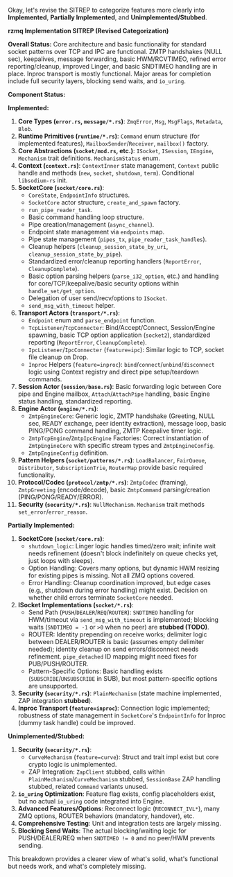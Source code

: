 Okay, let's revise the SITREP to categorize features more clearly into **Implemented**, **Partially Implemented**, and **Unimplemented/Stubbed**.

**rzmq Implementation SITREP (Revised Categorization)**

**Overall Status:** Core architecture and basic functionality for standard socket patterns over TCP and IPC are functional. ZMTP handshakes (NULL sec), keepalives, message forwarding, basic HWM/RCVTIMEO, refined error reporting/cleanup, improved Linger, and basic SNDTIMEO handling are in place. Inproc transport is mostly functional. Major areas for completion include full security layers, blocking send waits, and `io_uring`.

**Component Status:**

**Implemented:**

1.  **Core Types (`error.rs`, `message/*.rs`)**: `ZmqError`, `Msg`, `MsgFlags`, `Metadata`, `Blob`.
2.  **Runtime Primitives (`runtime/*.rs`)**: `Command` enum structure (for implemented features), `MailboxSender`/`Receiver`, `mailbox()` factory.
3.  **Core Abstractions (`socket/mod.rs`, etc.)**: `ISocket`, `ISession`, `IEngine`, `Mechanism` trait definitions. `MechanismStatus` enum.
4.  **Context (`context.rs`)**: `ContextInner` state management, `Context` public handle and methods (`new`, `socket`, `shutdown`, `term`). Conditional `libsodium-rs` init.
5.  **SocketCore (`socket/core.rs`)**:
    *   `CoreState`, `EndpointInfo` structures.
    *   `SocketCore` actor structure, `create_and_spawn` factory.
    *   `run_pipe_reader_task`.
    *   Basic command handling loop structure.
    *   Pipe creation/management (`async_channel`).
    *   Endpoint state management via `endpoints` map.
    *   Pipe state management (`pipes_tx`, `pipe_reader_task_handles`).
    *   Cleanup helpers (`cleanup_session_state_by_uri`, `cleanup_session_state_by_pipe`).
    *   Standardized error/cleanup reporting handlers (`ReportError`, `CleanupComplete`).
    *   Basic option parsing helpers (`parse_i32_option`, etc.) and handling for core/TCP/keepalive/basic security options within `handle_set/get_option`.
    *   Delegation of user send/recv/options to `ISocket`.
    *   `send_msg_with_timeout` helper.
6.  **Transport Actors (`transport/*.rs`)**:
    *   `Endpoint` enum and `parse_endpoint` function.
    *   `TcpListener`/`TcpConnecter`: Bind/Accept/Connect, Session/Engine spawning, basic TCP option application (`socket2`), standardized reporting (`ReportError`, `CleanupComplete`).
    *   `IpcListener`/`IpcConnecter` (`feature=ipc`): Similar logic to TCP, socket file cleanup on Drop.
    *   `Inproc` Helpers (`feature=inproc`): `bind`/`connect`/`unbind`/`disconnect` logic using Context registry and direct pipe setup/teardown commands.
7.  **Session Actor (`session/base.rs`)**: Basic forwarding logic between Core pipe and Engine mailbox, `Attach`/`AttachPipe` handling, basic Engine status handling, standardized reporting.
8.  **Engine Actor (`engine/*.rs`)**:
    *   `ZmtpEngineCore`: Generic logic, ZMTP handshake (Greeting, NULL sec, READY exchange, peer identity extraction), message loop, basic PING/PONG command handling, ZMTP Keepalive timer logic.
    *   `ZmtpTcpEngine`/`ZmtpIpcEngine` Factories: Correct instantiation of `ZmtpEngineCore` with specific stream types and `ZmtpEngineConfig`.
    *   `ZmtpEngineConfig` definition.
9.  **Pattern Helpers (`socket/patterns/*.rs`)**: `LoadBalancer`, `FairQueue`, `Distributor`, `SubscriptionTrie`, `RouterMap` provide basic required functionality.
10. **Protocol/Codec (`protocol/zmtp/*.rs`)**: `ZmtpCodec` (framing), `ZmtpGreeting` (encode/decode), basic `ZmtpCommand` parsing/creation (PING/PONG/READY/ERROR).
11. **Security (`security/*.rs`)**: `NullMechanism`. `Mechanism` trait methods `set_error`/`error_reason`.

**Partially Implemented:**

1.  **SocketCore (`socket/core.rs`)**:
    *   `shutdown_logic`: Linger logic handles timed/zero wait; infinite wait needs refinement (doesn't block indefinitely on queue checks yet, just loops with sleeps).
    *   Option Handling: Covers many options, but dynamic HWM resizing for existing pipes is missing. Not all ZMQ options covered.
    *   Error Handling: Cleanup coordination improved, but edge cases (e.g., shutdown during error handling) might exist. Decision on whether child errors terminate `SocketCore` needed.
2.  **ISocket Implementations (`socket/*.rs`)**:
    *   Send Path (`PUSH`/`DEALER`/`REQ`/`ROUTER`): `SNDTIMEO` handling for HWM/timeout via `send_msg_with_timeout` is implemented; blocking waits (`SNDTIMEO = -1` or `>0` when no peer) are **stubbed (TODO)**.
    *   ROUTER: Identity prepending on receive works; delimiter logic between DEALER/ROUTER is basic (assumes empty delimiter needed); identity cleanup on send errors/disconnect needs refinement. `pipe_detached` ID mapping might need fixes for PUB/PUSH/ROUTER.
    *   Pattern-Specific Options: Basic handling exists (`SUBSCRIBE`/`UNSUBSCRIBE` in SUB), but most pattern-specific options are unsupported.
3.  **Security (`security/*.rs`)**: `PlainMechanism` (state machine implemented, ZAP integration **stubbed**).
4.  **Inproc Transport (`feature=inproc`)**: Connection logic implemented; robustness of state management in `SocketCore`'s `EndpointInfo` for Inproc (dummy task handle) could be improved.

**Unimplemented/Stubbed:**

1.  **Security (`security/*.rs`)**:
    *   `CurveMechanism` (`feature=curve`): Struct and trait impl exist but core crypto logic is unimplemented.
    *   ZAP Integration: `ZapClient` stubbed, calls within `PlainMechanism`/`CurveMechanism` stubbed, `SessionBase` ZAP handling stubbed, related `Command` variants unused.
2.  **`io_uring` Optimization**: Feature flag exists, config placeholders exist, but no actual `io_uring` code integrated into Engine.
3.  **Advanced Features/Options**: Reconnect logic (`RECONNECT_IVL*`), many ZMQ options, ROUTER behaviors (mandatory, handover), etc.
4.  **Comprehensive Testing**: Unit and integration tests are largely missing.
5.  **Blocking Send Waits**: The actual blocking/waiting logic for PUSH/DEALER/REQ when `SNDTIMEO != 0` and no peer/HWM prevents sending.

This breakdown provides a clearer view of what's solid, what's functional but needs work, and what's completely missing.